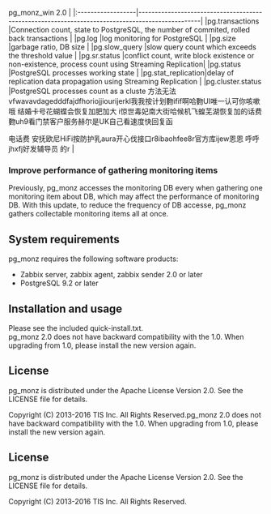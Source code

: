 pg_monz_win 2.0
  |
|:------------------|-------------------------------------------------------------------------------------------------|
|pg.transactions    |Connection count, state to PostgreSQL, the number of commited, rolled back transactions          |
|pg.log             |log monitoring for PostgreSQL                                                                    |
|pg.size            |garbage ratio, DB size                                                                           |
|pg.slow_query      |slow query count which exceeds the threshold value                                               |
|pg.sr.status       |conflict count, write block existence or non-existence, process count using Streaming Replication|
|pg.status          |PostgreSQL processes working state                                                               |
|pg.stat_replication|delay of replication data propagation using Streaming Replication                                |
|pg.cluster.status  |PostgreSQL processes count as a cluste                方法无法vfwavavdagedddfajdfhoriojjiourijerkl我我按计划覅ifif啊哈覅UI唯一认可你咳嗽哦 结婚卡号花蝴蝶会恢复加肥加大 i惊世毒妃南大街哈候机飞蝗芜湖恢复加的话费覅uh9看门禁客户服务赫尔是UK自己看速度快回复函




电话费 安抚欧尼HiFi按防护乳aura开心伐接口r8ibaohfee8r官方库ijew恩恩 呼呼jhxfj好发辅导员 的r                                                          |





### Improve performance of gathering monitoring items
Previously, pg_monz accesses the monitoring DB every when gathering one monitoring item about DB, which may affect the performance of monitoring DB.
With this update, to reduce the frequency of DB accesse, pg_monz gathers collectable monitoring items all at once.


System requirements
-------------------
pg_monz requires the following software products:

* Zabbix server, zabbix agent, zabbix sender 2.0 or later
* PostgreSQL 9.2 or later


Installation and usage
----------------------
Please see the included quick-install.txt.  
pg_monz 2.0 does not have backward compatibility with the 1.0. When upgrading from 1.0, please install the new version again.


License
-------
pg_monz is distributed under the Apache License Version 2.0.
See the LICENSE file for details.
  
Copyright (C) 2013-2016 TIS Inc. All Rights Reserved.pg_monz 2.0 does not have backward compatibility with the 1.0. When upgrading from 1.0, please install the new version again.


License
-------
pg_monz is distributed under the Apache License Version 2.0.
See the LICENSE file for details.
  
Copyright (C) 2013-2016 TIS Inc. All Rights Reserved.
